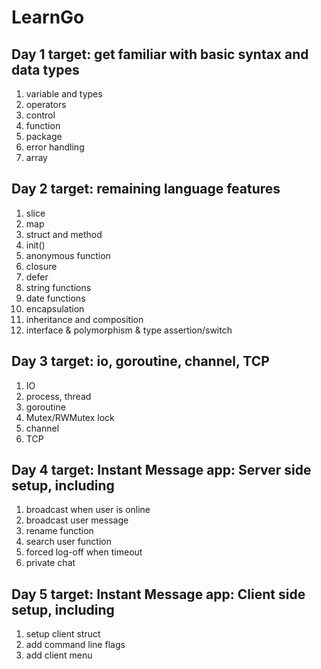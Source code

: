 # LearnGo
## Day 1 target: get familiar with basic syntax and data types
1. variable and types
2. operators
3. control
4. function
5. package
6. error handling
7. array

## Day 2 target: remaining language features 
1. slice
2. map
3. struct and method
4. init()
5. anonymous function
6. closure
7. defer
8. string functions
9. date functions
10. encapsulation
11. inheritance and composition
12. interface & polymorphism & type assertion/switch

## Day 3 target: io, goroutine, channel, TCP
1. IO
2. process, thread
3. goroutine
4. Mutex/RWMutex lock
5. channel
6. TCP

## Day 4 target: Instant Message app: Server side setup, including
1. broadcast when user is online
2. broadcast user message
3. rename function
4. search user function
5. forced log-off when timeout
6. private chat

## Day 5 target: Instant Message app: Client side setup, including
1. setup client struct
2. add command line flags
3. add client menu